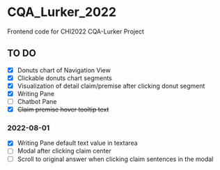 # CQA_Lurker_2022
Frontend code for CHI2022 CQA-Lurker Project

## TO DO
- [x] Donuts chart of Navigation View
- [x] Clickable donuts chart segments
- [x] Visualization of detail claim/premise after clicking donut segment
- [x] Writing Pane
- [ ] Chatbot Pane
- [x] <del>Claim premise hover tooltip text</del>

### 2022-08-01
- [x] Writing Pane default text value in textarea
- [ ] Modal after clicking claim center
- [ ] Scroll to original answer when clicking claim sentences in the modal
